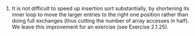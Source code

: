 1. It is not difficult to speed up insertion sort substantially, by shortening its inner loop to move the larger entries to the right one position rather than doing full exchanges (thus
cutting the number of array accesses in half). We leave this improvement for an exercise
(see Exercise 2.1.25).


